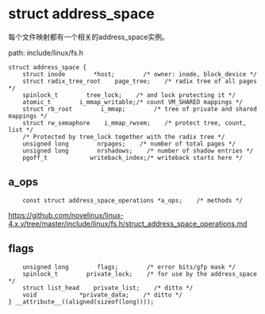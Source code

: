 struct address_space
========================================

每个文件映射都有一个相关的address_space实例。

path: include/linux/fs.h
```
struct address_space {
    struct inode        *host;        /* owner: inode, block_device */
    struct radix_tree_root    page_tree;    /* radix tree of all pages */
    spinlock_t        tree_lock;    /* and lock protecting it */
    atomic_t        i_mmap_writable;/* count VM_SHARED mappings */
    struct rb_root        i_mmap;        /* tree of private and shared mappings */
    struct rw_semaphore    i_mmap_rwsem;    /* protect tree, count, list */
    /* Protected by tree_lock together with the radix tree */
    unsigned long        nrpages;    /* number of total pages */
    unsigned long        nrshadows;    /* number of shadow entries */
    pgoff_t            writeback_index;/* writeback starts here */
```

a_ops
----------------------------------------

```
    const struct address_space_operations *a_ops;    /* methods */
```

https://github.com/novelinux/linux-4.x.y/tree/master/include/linux/fs.h/struct_address_space_operations.md

flags
----------------------------------------

```
    unsigned long        flags;        /* error bits/gfp mask */
    spinlock_t        private_lock;    /* for use by the address_space */
    struct list_head    private_list;    /* ditto */
    void            *private_data;    /* ditto */
} __attribute__((aligned(sizeof(long))));
```
